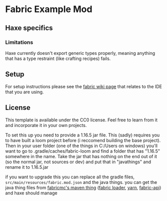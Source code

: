 # Fabric Example Mod

## Haxe specifics
### Limitations
Haxe currently doesn't export generic types properly, meaning anything that has a type restraint (like crafting recipes) fails. 
## Setup

For setup instructions please see the [fabric wiki page](https://fabricmc.net/wiki/tutorial:setup) that relates to the IDE that you are using.


## License

This template is available under the CC0 license. Feel free to learn from it and incorporate it in your own projects.

To set this up you need to provide a 1.16.5 jar file. This (sadly) requires you to have built a loom project before (i reccomend building the base project).
Then in your user folder (one of the things in C:/Users on windows) you'll want to go to .gradle/caches/fabric-loom and find a folder that has "1.16.5" somewhere in the name. Take the jar that has nothing on the end out of it (so the normal jar, not sources or dev) and put that in "javathings" and rename it to 1.16.5.jar

if you want to upgrade this you can replace all the gradle files, `src/main/resources/fabric.mod.json` and the java things. you can get the java thing files from [fabricmc's maven thing](https://maven.fabricmc.net/) ([fabric loader](https://maven.fabricmc.net/net/fabricmc/fabric-loader/), [yarn](https://maven.fabricmc.net/net/fabricmc/yarn/), [fabric-api](https://maven.fabricmc.net/net/fabricmc/fabric-api/fabric-api/)) and haxe should manage
